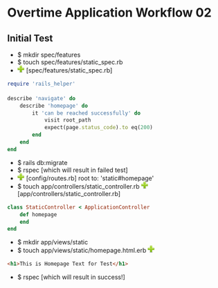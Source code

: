 # Overtime Application Workflow 02

## Initial Test

- $ mkdir spec/features
- $ touch spec/features/static_spec.rb
- ![add](plus.png) [spec/features/static_spec.rb] 
```ruby	
require 'rails_helper'

describe 'navigate' do
	describe 'homepage' do
		it 'can be reached successfully' do
			visit root_path
			expect(page.status_code).to eq(200)
		end
	end
end
```
- $ rails db:migrate
- $ rspec [which will result in failed test]
- ![add](plus.png) [config/routes.rb] root to: 'static#homepage'
- $ touch app/controllers/static_controller.rb
![add](plus.png) [app/controllers/static_controller.rb]
```ruby	
class StaticController < ApplicationController
	def homepage
	end
end
```
- $ mkdir app/views/static
- $ touch app/views/static/homepage.html.erb
![add](plus.png) 
```html
<h1>This is Homepage Text for Test</h1>
```
- $ rspec [which will result in success!]
